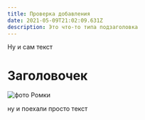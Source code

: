 ```yaml
---
title: Проверка добавления
date: 2021-05-09T21:02:09.631Z
description: Это что-то типа подзаголовка
---
```

Ну и сам текст

# Заголовочек

![фото Ромки](images/lsr2.JPG "Ромашка")

ну и поехали просто текст